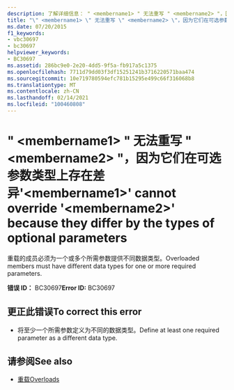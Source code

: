 ```yaml
---
description: 了解详细信息： " <membername1> " 无法重写 " <membername2> "，因为它们在可选参数类型上存在差异
title: "\" <membername1> \" 无法重写 \" <membername2> \"，因为它们在可选参数类型上存在差异"
ms.date: 07/20/2015
f1_keywords:
- vbc30697
- bc30697
helpviewer_keywords:
- BC30697
ms.assetid: 286bc9e0-2e20-4dd5-9f5a-fb917a5c1375
ms.openlocfilehash: 7711d79dd03f3df15251241b3716220571baa474
ms.sourcegitcommit: 10e719780594efc781b15295e499c66f316068b8
ms.translationtype: MT
ms.contentlocale: zh-CN
ms.lasthandoff: 02/14/2021
ms.locfileid: "100460808"
---
```

# <a name="membername1-cannot-override-membername2-because-they-differ-by-the-types-of-optional-parameters"></a><span data-ttu-id="005ac-103">" \<membername1> " 无法重写 " \<membername2> "，因为它们在可选参数类型上存在差异</span><span class="sxs-lookup"><span data-stu-id="005ac-103">'\<membername1>' cannot override '\<membername2>' because they differ by the types of optional parameters</span></span>

<span data-ttu-id="005ac-104">重载的成员必须为一个或多个所需参数提供不同数据类型。</span><span class="sxs-lookup"><span data-stu-id="005ac-104">Overloaded members must have different data types for one or more required parameters.</span></span>  
  
 <span data-ttu-id="005ac-105">**错误 ID：** BC30697</span><span class="sxs-lookup"><span data-stu-id="005ac-105">**Error ID:** BC30697</span></span>  
  
## <a name="to-correct-this-error"></a><span data-ttu-id="005ac-106">更正此错误</span><span class="sxs-lookup"><span data-stu-id="005ac-106">To correct this error</span></span>  
  
- <span data-ttu-id="005ac-107">将至少一个所需参数定义为不同的数据类型。</span><span class="sxs-lookup"><span data-stu-id="005ac-107">Define at least one required parameter as a different data type.</span></span>  
  
## <a name="see-also"></a><span data-ttu-id="005ac-108">请参阅</span><span class="sxs-lookup"><span data-stu-id="005ac-108">See also</span></span>

- [<span data-ttu-id="005ac-109">重载</span><span class="sxs-lookup"><span data-stu-id="005ac-109">Overloads</span></span>](../language-reference/modifiers/overloads.md)
